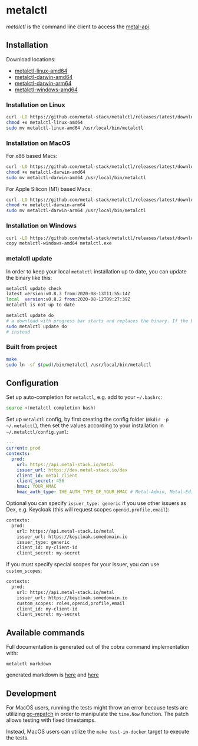 # metalctl

*metalctl* is the command line client to access the [metal-api](https://github.com/metal-stack/metal-api).

## Installation

Download locations:

- [metalctl-linux-amd64](https://github.com/metal-stack/metalctl/releases/latest/download/metalctl-linux-amd64)
- [metalctl-darwin-amd64](https://github.com/metal-stack/metalctl/releases/latest/download/metalctl-darwin-amd64)
- [metalctl-darwin-arm64](https://github.com/metal-stack/metalctl/releases/latest/download/metalctl-darwin-arm64)
- [metalctl-windows-amd64](https://github.com/metal-stack/metalctl/releases/latest/download/metalctl-windows-amd64)

### Installation on Linux

```bash
curl -LO https://github.com/metal-stack/metalctl/releases/latest/download/metalctl-linux-amd64
chmod +x metalctl-linux-amd64
sudo mv metalctl-linux-amd64 /usr/local/bin/metalctl
```

### Installation on MacOS

For x86 based Macs:

```bash
curl -LO https://github.com/metal-stack/metalctl/releases/latest/download/metalctl-darwin-amd64
chmod +x metalctl-darwin-amd64
sudo mv metalctl-darwin-amd64 /usr/local/bin/metalctl
```

For Apple Silicon (M1) based Macs:

```bash
curl -LO https://github.com/metal-stack/metalctl/releases/latest/download/metalctl-darwin-arm64
chmod +x metalctl-darwin-arm64
sudo mv metalctl-darwin-arm64 /usr/local/bin/metalctl
```

### Installation on Windows

```bash
curl -LO https://github.com/metal-stack/metalctl/releases/latest/download/metalctl-windows-amd64
copy metalctl-windows-amd64 metalctl.exe
```

### metalctl update

In order to keep your local `metalctl` installation up to date, you can update the binary like this:

```bash
metalctl update check
latest version:v0.8.3 from:2020-08-13T11:55:14Z
local  version:v0.8.2 from:2020-08-12T09:27:39Z
metalctl is not up to date

metalctl update do
# a download with progress bar starts and replaces the binary. If the binary has root permissions please execute
sudo metalctl update do
# instead
```

### Built from project

```bash
make
sudo ln -sf $(pwd)/bin/metalctl /usr/local/bin/metalctl
```

## Configuration

Set up auto-completion for `metalctl`, e.g. add to your `~/.bashrc`:

```bash
source <(metalctl completion bash)
```

Set up `metalctl` config, by first creating the config folder (`mkdir -p ~/.metalctl`), then set the values according to your installation in `~/.metalctl/config.yaml`:

```yaml
---
current: prod
contexts:
  prod:
    url: https://api.metal-stack.io/metal
    issuer_url: https://dex.metal-stack.io/dex
    client_id: metal_client
    client_secret: 456
    hmac: YOUR_HMAC
    hmac_auth_type: THE_AUTH_TYPE_OF_YOUR_HMAC # Metal-Admin, Metal-Edit or Metal-View
```

Optional you can specify `issuer_type: generic` if you use other issuers as Dex, e.g. Keycloak (this will request scopes `openid,profile,email`):

```bash
contexts:
  prod:
    url: https://api.metal-stack.io/metal
    issuer_url: https://keycloak.somedomain.io
    issuer_type: generic
    client_id: my-client-id
    client_secret: my-secret
```

If you must specify special scopes for your issuer, you can use `custom_scopes`:

```bash
contexts:
  prod:
    url: https://api.metal-stack.io/metal
    issuer_url: https://keycloak.somedomain.io
    custom_scopes: roles,openid,profile,email
    client_id: my-client-id
    client_secret: my-secret
```

## Available commands

Full documentation is generated out of the cobra command implementation with:

`metalctl markdown`

generated markdown is [here](docs/metalctl.md) and [here](https://docs.metal-stack.io/stable/external/metalctl/README/)

## Development

For MacOS users, running the tests might throw an error because tests are utilizing [go-mpatch](https://github.com/undefinedlabs/go-mpatch) in order to manipulate the `time.Now` function. The patch allows testing with fixed timestamps.

Instead, MacOS users can utilize the `make test-in-docker` target to execute the tests.
